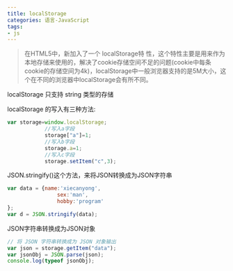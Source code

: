 ```yaml
---
title: localStorage
categories: 语言-JavaScript
tags:
- js
---
```


> 在HTML5中，新加入了一个 localStorage特 性，这个特性主要是用来作为本地存储来使用的，解决了cookie存储空间不足的问题(cookie中每条cookie的存储空间为4k)，localStorage中一般浏览器支持的是5M大小，这个在不同的浏览器中localStorage会有所不同。

localStorage 只支持 string 类型的存储

localStorage 的写入有三种方法:

```js
var storage=window.localStorage;
            //写入a字段
            storage["a"]=1;
            //写入b字段
            storage.a=1;
            //写入c字段
            storage.setItem("c",3);
```

JSON.stringify()这个方法，来将JSON转换成为JSON字符串
```js
var data = {name:'xiecanyong',
                sex:'man',
                hobby:'program'
};
var d = JSON.stringify(data);
```

JSON字符串转换成为JSON对象

```js
// 将 JSON 字符串转换成为 JSON 对象输出
var json = storage.getItem("data");
var jsonObj = JSON.parse(json);
console.log(typeof jsonObj);
```
